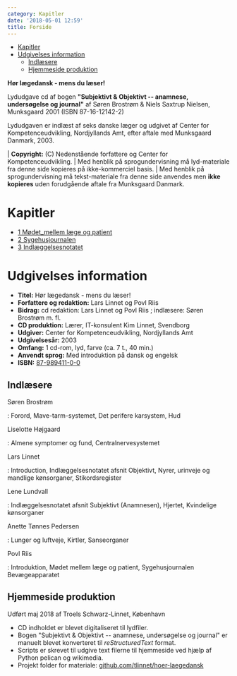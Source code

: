 ```yaml
---
category: Kapitler
date: '2018-05-01 12:59'
title: Forside
---
```


-   [Kapitler](#kapitler)
-   [Udgivelses information](#udgivelses-information)
    -   [Indlæsere](#indlæsere)
    -   [Hjemmeside produktion](#hjemmeside-produktion)

**Hør lægedansk - mens du læser!**

Lydudgave cd af bogen **"Subjektivt & Objektivt -- anamnese,
undersøgelse og journal"** af Søren Brostrøm & Niels Saxtrup Nielsen,
Munksgaard 2001 (ISBN 87-16-12142-2)

Lydudgaven er indlæst af seks danske læger og udgivet af Center for
Kompetenceudvikling, Nordjyllands Amt, efter aftale med Munksgaard
Danmark, 2003.

| **Copyright:** (C) Nedenstående forfattere og Center for
  Kompetenceudvikling.
| Med henblik på sprogundervisning må lyd-materiale fra denne side
  kopieres på ikke-kommerciel basis.
| Med henblik på sprogundervisning må tekst-materiale fra denne side
  anvendes men **ikke kopieres** uden forudgående aftale fra Munksgaard
  Danmark.

Kapitler
========

-   [1 Mødet\_mellem læge og
    patient](1_Mødet_mellem_læge_og_patient.rst#)
-   [2 Sygehusjournalen](2_Sygehusjournalen.rst#)
-   [3 Indlæggelsesnotatet](3_Indlæggelsesnotatet#)

Udgivelses information
======================

-   **Titel:** Hør lægedansk - mens du læser!
-   **Forfattere og redaktion:** Lars Linnet og Povl Riis
-   **Bidrag:** cd redaktion: Lars Linnet og Povl Riis ; indlæsere:
    Søren Brostrøm m. fl.
-   **CD produktion:** Lærer, IT-konsulent Kim Linnet, Svendborg
-   **Udgiver:** Center for Kompetenceudvikling, Nordjyllands Amt
-   **Udgivelsesår:** 2003
-   **Omfang:** 1 cd-rom, lyd, farve (ca. 7 t., 40 min.)
-   **Anvendt sprog:** Med introduktion på dansk og engelsk
-   **ISBN:**
    [87-989411-0-0](https://bibliotek.dk/da/work/870970-basis:24592510)

Indlæsere
---------

Søren Brostrøm

:   Forord, Mave-tarm-systemet, Det perifere karsystem, Hud

Liselotte Højgaard

:   Almene symptomer og fund, Centralnervesystemet

Lars Linnet

:   Introduction, Indlæggelsesnotatet afsnit Objektivt, Nyrer, urinveje
    og mandlige kønsorganer, Stikordsregister

Lene Lundvall

:   Indlæggelsesnotatet afsnit Subjektivt (Anamnesen), Hjertet,
    Kvindelige kønsorganer

Anette Tønnes Pedersen

:   Lunger og luftveje, Kirtler, Sanseorganer

Povl Riis

:   Introduktion, Mødet mellem læge og patient, Sygehusjournalen
    Bevægeapparatet

Hjemmeside produktion
---------------------

Udført maj 2018 af Troels Schwarz-Linnet, København

-   CD indholdet er blevet digitaliseret til lydfiler.
-   Bogen "Subjektivt & Objektivt -- anamnese, undersøgelse og journal"
    er manuelt blevet konverteret til *reStructuredText* format.
-   Scripts er skrevet til udgive text filerne til hjemmeside ved hjælp
    af Python pelican og wikimedia.
-   Projekt folder for materiale:
    [github.com/tlinnet/hoer-laegedansk](https://github.com/tlinnet/hoer-laegedansk)
